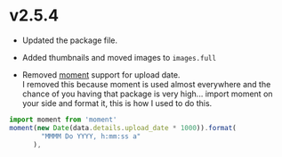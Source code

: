 # v2.5.4

- Updated the package file.

- Added thumbnails and moved images to `images.full`

- Removed [moment](https://momentjs.com/) support for upload date.  
   I removed this because moment is used almost everywhere and the chance of you having that package is very high...
  import moment on your side and format it, this is how I used to do this.

```js
import moment from 'moment'
moment(new Date(data.details.upload_date * 1000)).format(
        "MMMM Do YYYY, h:mm:ss a"
      ),
```
